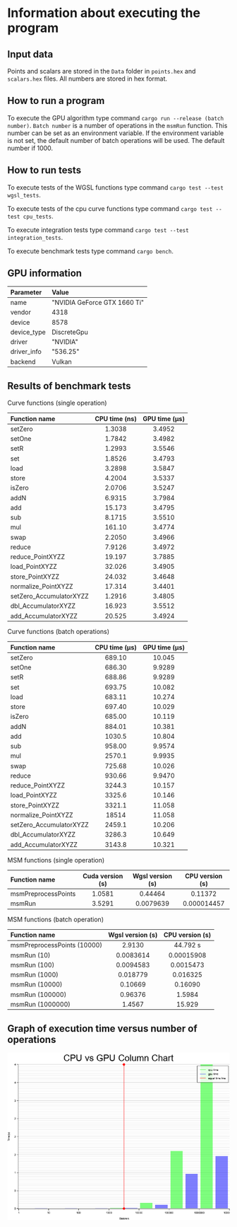 # Information about executing the program

## Input data

Points and scalars are stored in the `Data` folder in `points.hex` and `scalars.hex` files. All numbers are stored in hex format.

## How to run a program

To execute the GPU algorithm type command `cargo run --release (batch number)`.
`Batch number` is a number of operations in the `msmRun` function. This number can be set as an environment variable.
If the environment variable is not set, the default number of batch operations will be used.
The default number if 1000.

## How to run tests

To execute tests of the WGSL functions type command `cargo test --test wgsl_tests`.

To execute tests of the cpu curve functions type command `cargo test --test cpu_tests`.

To execute integration tests type command `cargo test --test integration_tests`.

To execute benchmark tests type command `cargo bench`.

## GPU information

| Parameter | Value |
| :--- | :--- |
| name    | "NVIDIA GeForce GTX 1660 Ti"    |
| vendor    | 4318    |
| device    | 8578    |
| device_type    | DiscreteGpu    |
| driver    | "NVIDIA"    |
| driver_info    | "536.25"    |
| backend    | Vulkan    |

## Results of benchmark tests

Curve functions (single operation)

| Function name | CPU time (ns) | GPU time (µs) |
| :--- | :---: | :---: |
| setZero    | 1.3038    | 3.4952    |
| setOne    | 1.7842    | 3.4982    |
| setR    | 1.2993    | 3.5546    |
| set    | 1.8526    | 3.4793    |
| load    | 3.2898    | 3.5847    |
| store    | 4.2004    | 3.5337    |
| isZero    | 2.0706    | 3.5247    |
| addN    | 6.9315    | 3.7984    |
| add    | 15.173    | 3.4795    |
| sub    | 8.1715    | 3.5510    |
| mul    | 161.10    | 3.4774    |
| swap    | 2.2050    | 3.4966    |
| reduce    | 7.9126    | 3.4972    |
| reduce_PointXYZZ    | 19.197    | 3.7885    |
| load_PointXYZZ    | 32.026    | 3.4905    |
| store_PointXYZZ    | 24.032    | 3.4648    |
| normalize_PointXYZZ    | 17.314    | 3.4401    |
| setZero_AccumulatorXYZZ    | 1.2916    | 3.4805    |
| dbl_AccumulatorXYZZ    | 16.923    | 3.5512    |
| add_AccumulatorXYZZ    | 20.525    | 3.4924    |

Curve functions (batch operations)

| Function name | CPU time (µs) | GPU time (µs) |
| :--- | :---: | :---: |
| setZero    | 689.10    | 10.045    |
| setOne    | 686.30    | 9.9289    |
| setR    | 688.86    | 9.9289    |
| set    | 693.75    | 10.082    |
| load    | 683.11    | 10.274    |
| store    | 697.40    | 10.029    |
| isZero    | 685.00    | 10.119    |
| addN    | 884.01    | 10.381    |
| add    | 1030.5    | 10.804    |
| sub    | 958.00    | 9.9574    |
| mul    | 2570.1    | 9.9935    |
| swap    | 725.68    | 10.026    |
| reduce    | 930.66    | 9.9470    |
| reduce_PointXYZZ    | 3244.3    | 10.157    |
| load_PointXYZZ    | 3325.6    | 10.146    |
| store_PointXYZZ    | 3321.1    | 11.058    |
| normalize_PointXYZZ    | 18514    | 11.058    |
| setZero_AccumulatorXYZZ    | 2459.1    | 10.206    |
| dbl_AccumulatorXYZZ    | 3286.3   | 10.649    |
| add_AccumulatorXYZZ    | 3143.8    | 10.321    |

MSM functions (single operation)

| Function name |  Cuda version (s) |  Wgsl version (s) | CPU version (s)
| :--- | :---: | :---: | :---: |
| msmPreprocessPoints    | 1.0581    | 0.44464    | 0.11372    |
| msmRun    | 3.5291    | 0.0079639    | 0.000014457    |

MSM functions (batch operation)

| Function name |  Wgsl version (s) | CPU version (s)
| :--- | :---: | :---: |
| msmPreprocessPoints (10000)    | 2.9130    | 44.792 s    |
| msmRun (10)   | 0.0083614    | 0.00015908    |
| msmRun (100)   | 0.0094583    | 0.0015473   |
| msmRun (1000)   | 0.018779    | 0.016325    |
| msmRun (10000)   | 0.10669    | 0.16090    |
| msmRun (100000)   | 0.96376    | 1.5984    |
| msmRun (1000000)   | 1.4567    | 15.929    |

## Graph of execution time versus number of operations

![Graph](column_chart.png)
